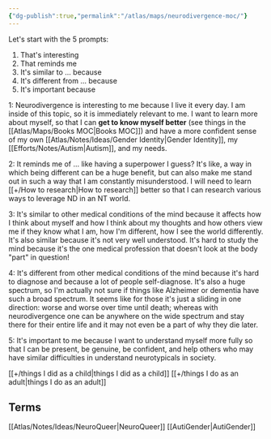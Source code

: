 ```yaml
---
{"dg-publish":true,"permalink":"/atlas/maps/neurodivergence-moc/"}
---
```



Let's start with the 5 prompts:
1.  That's interesting
2.  That reminds me
3.  It's similar to ... because
4.  It's different from ... because
5.  It's important because

1: Neurodivergence is interesting to me because I live it every day. I am inside of this topic, so it is immediately relevant to me. I want to learn more about myself, so that I can **get to know myself better** (see things in the [[Atlas/Maps/Books MOC\|Books MOC]]) and have a more confident sense of my own [[Atlas/Notes/Ideas/Gender Identity\|Gender Identity]], my [[Efforts/Notes/Autism\|Autism]], and my needs.

2: It reminds me of ... like having a superpower I guess? It's like, a way in which being different can be a huge benefit, but can also make me stand out in such a way that I am constantly misunderstood. I will need to learn [[+/How to research\|How to research]] better so that I can research various ways to leverage ND in an NT world.

3: It's similar to other medical conditions of the mind because it affects how I think about myself and how I think about my thoughts and how others view me if they know what I am, how I'm different, how I see the world differently. It's also similar because it's not very well understood. It's hard to study the mind because it's the one medical profession that doesn't look at the body "part" in question!

4: It's different from other medical conditions of the mind because it's hard to diagnose and because a lot of people self-diagnose. It's also a huge spectrum, so I'm actually not sure if things like Alzheimer or dementia  have such a broad spectrum. It seems like for those it's just a sliding in one direction: worse and worse over time until death; whereas with neurodivergence one can be anywhere on the wide spectrum and stay there for their entire life and it may not even be a part of why they die later. 

5: It's important to me because I want to understand myself more fully so that I can be present, be genuine, be confident, and help others who may have similar difficulties in understand neurotypicals in society.

[[+/things I did as a child\|things I did as a child]]
[[+/things I do as an adult\|things I do as an adult]]

## Terms
[[Atlas/Notes/Ideas/NeuroQueer\|NeuroQueer]]
[[AutiGender\|AutiGender]]